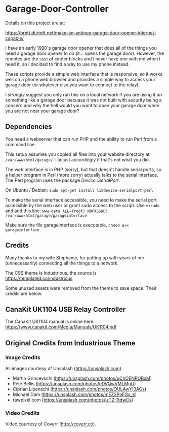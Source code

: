 # Garage-Door-Controller

Details on this project are at:

https://brett.durrett.net/make-an-antique-garage-door-opener-internet-capable/

I have an early 1990's garage door opener that does all of the things you need a garage
door opener to do (it... opens the garage door). However, the remotes are the size of
cinder blocks and I never have one with me when I need it, so I decided to find a way to 
use my phone instead. 

These scripts provide a simple web interface that is responsive, so it works well on a 
phone web browser and provides a simple way to access your garage door (or whatever else
you want to connect to the relay).

I *strongly* suggest you only run this on a local network if you are using it on something
like a garage door becuase it was not built with security being a concern and why the hell
would you want to open your garage door when you are not near your garage door? 

## Dependencies

You need a webserver that can run PHP and the ability to run Perl from a command line.

This setup assumes you copied all files into your website directory at
`/var/www/html/garage/` - adjust accordingly if that's not what you did.

The web interface is in PHP (sorry), but that doesn't handle serial ports, so a helper 
program in Perl (more sorry) actually talks to the serial interface. The Perl program
uses the package *Device::SerialPort*.

On Ubuntu / Debian: `sudo apt-get install libdevice-serialport-perl`

To make the serial interface accessible, you need to make the serial port accessible
by the web user or grant sudo access to the script. Use `visudo` and add this line:
`www-data ALL=(root) NOPASSWD: /var/www/html/garage/garageinterface`

Make sure the file garageinterface is executable, `chmod a+x garageinterface`

## Credits

Many thanks to my wife Stephanie, for putting up with years of me (unnecessarily) connecting
all the things to a network.

The CSS theme is Industrious, the source is https://templated.co/industrious

Some unused assets were removed from the theme to save space. Their credits are below.

## CanaKit UK1104 USB Relay Controller

The CanaKit UK1104 manual is online here: https://www.canakit.com/Media/Manuals/UK1104.pdf

## Original Credits from Industrious Theme

### Image Credits

All images courtesy of Unsplash (https://unsplash.com).

- Martin Grincevschi (https://unsplash.com/photos/uCnOENPOBxM)
- Pete Bellis (https://unsplash.com/photos/eDVQwVMLMgU)
- Ciprian Lipenschi (https://unsplash.com/photos/OULAwYI3AGs)
- Michael Dam (https://unsplash.com/photos/mEZ3PoFGs_k)
- rawpixel.com (https://unsplash.com/photos/izTZ-TtdwCs)

### Video Credits

Video courtesy of Coverr (http://coverr.co).